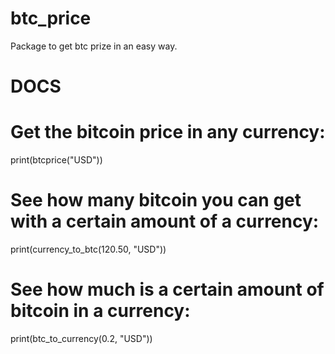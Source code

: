 # btc_price
Package to get btc prize in an easy way.

# DOCS

# Get the bitcoin price in any currency:

print(btcprice("USD"))

# See how many bitcoin you can get with a certain amount of a  currency:

print(currency_to_btc(120.50, "USD"))

# See how much is a certain amount of bitcoin in a currency:

print(btc_to_currency(0.2, "USD"))
